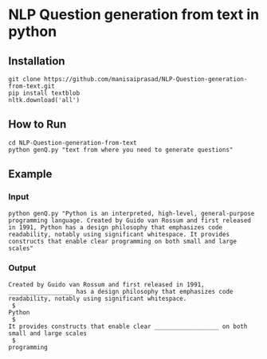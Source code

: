 # NLP Question generation from text in python
## Installation
```
git clone https://github.com/manisaiprasad/NLP-Question-generation-from-text.git
pip install textblob
nltk.download('all') 
``` 

## How to Run
```
cd NLP-Question-generation-from-text
python genQ.py "text from where you need to generate questions"
``` 
## Example 
### Input
```
python genQ.py "Python is an interpreted, high-level, general-purpose programming language. Created by Guido van Rossum and first released in 1991, Python has a design philosophy that emphasizes code readability, notably using significant whitespace. It provides constructs that enable clear programming on both small and large scales"
``` 

### Output 
```
Created by Guido van Rossum and first released in 1991, __________________ has a design philosophy that emphasizes code readability, notably using significant whitespace.
 $
Python
 $
It provides constructs that enable clear __________________ on both small and large scales
 $
programming
``` 



